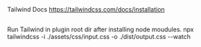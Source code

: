 ##
Tailwind Docs
https://tailwindcss.com/docs/installation

##
Run Tailwind in plugin root dir after installing node moudules.
npx tailwindcss -i ./assets/css/input.css -o ./dist/output.css --watch